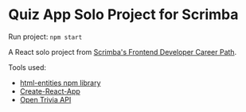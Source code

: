 # Quiz App Solo Project for Scrimba

Run project: `npm start`

A React solo project from [Scrimba's Frontend Developer Career Path](https://scrimba.com/learn/frontend).

Tools used:

- [html-entities npm library](https://www.npmjs.com/package/html-entities#user-content-decodetext-options)
- [Create-React-App](https://opentdb.com/api_config.php)
- [Open Trivia API](https://opentdb.com/api_config.phpz)
